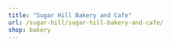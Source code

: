 ```yaml
---
title: "Sugar Hill Bakery and Cafe"
url: /sugar-hill/sugar-hill-bakery-and-cafe/
shop: bakery
---
```

